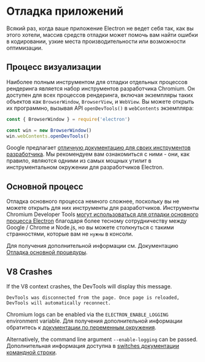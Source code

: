 # Отладка приложений

Всякий раз, когда ваше приложение Electron не ведет себя так, как вы этого хотели, массив средств отладки может помочь вам найти ошибки в кодировании, узкие места производительности или возможности оптимизации.

## Процесс визуализации

Наиболее полным инструментом для отладки отдельных процессов рендеринга является набор инструментов разработчика Chromium. Он доступен для всех процессов рендеринга, включая экземпляры таких объектов как `BrowserWindow`, `BrowserView`, и `WebView`. Вы можете открыть их программно, вызывая API `openDevTools()` в `webContents` экземпляра:

```javascript
const { BrowserWindow } = require('electron')

const win = new BrowserWindow()
win.webContents.openDevTools()
```

Google предлагает [отличную документацию для своих инструментов разработчика][devtools]. Мы рекомендуем вам ознакомиться с ними - они, как правило, являются одними из самых мощных утилит в инструментальном окружении для разработчиков Electron.

## Основной процесс

Отладка основного процесса немного сложнее, поскольку вы не можете открыть для них инструменты для разработчиков. Инструменты Chromium Developer Tools [могут использоваться для отладки основного процесса Electron][node-inspect] благодаря более тесному сотрудничеству между Google / Chrome и Node.js, но вы можете столкнуться с такими странностями, которые вам не `нужны` в консоли.

Для получения дополнительной информации см. Документацию [Отладка основной процедуры][main-debug].

## V8 Crashes

If the V8 context crashes, the DevTools will display this message.

`DevTools was disconnected from the page. Once page is reloaded, DevTools will automatically reconnect.`

Chromium logs can be enabled via the `ELECTRON_ENABLE_LOGGING` environment variable. Для получения дополнительной информации обратитесь к [документации по переменным окружения](../api/environment-variables.md#electron_enable_logging).

Alternatively, the command line argument `--enable-logging` can be passed. Дополнительная информация доступна в [switches документации командной строки](../api/command-line-switches.md#--enable-loggingfile).

[node-inspect]: https://nodejs.org/en/docs/inspector/
[devtools]: https://developer.chrome.com/devtools
[main-debug]: ./debugging-main-process.md

